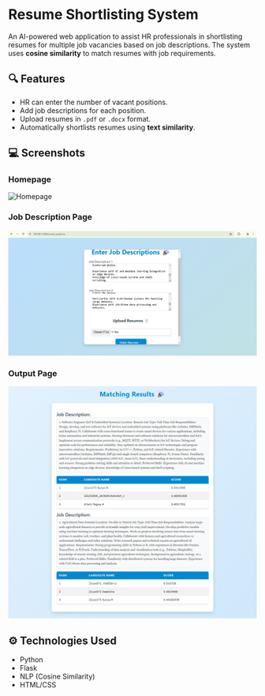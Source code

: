 # Resume Shortlisting System

An AI-powered web application to assist HR professionals in shortlisting resumes for multiple job vacancies based on job descriptions. The system uses **cosine similarity** to match resumes with job requirements.

## 🔍 Features

- HR can enter the number of vacant positions.
- Add job descriptions for each position.
- Upload resumes in `.pdf` or `.docx` format.
- Automatically shortlists resumes using **text similarity**.

## 💻 Screenshots

### Homepage
![Homepage](Screenshot/HomePage)

### Job Description Page
![Job Description Page](Screenshot/Resume-Uploading.png)

### Output Page
![Output Page](Screenshot/Results.png)

## ⚙️ Technologies Used

- Python
- Flask
- NLP (Cosine Similarity)
- HTML/CSS

